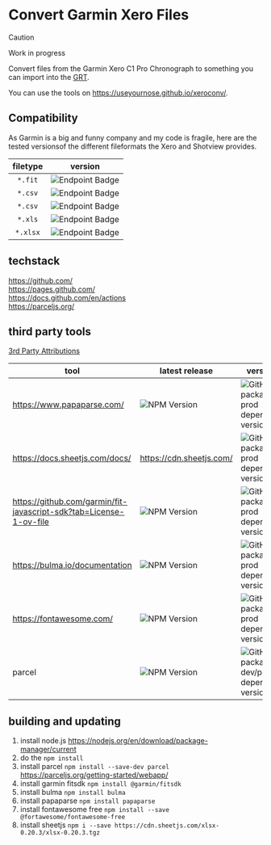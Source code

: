 # Convert Garmin Xero Files

> [!CAUTION]
> Work in progress

Convert files from the Garmin Xero C1 Pro Chronograph to something you can import into the [GRT](https://www.grtools.de/).

You can use the tools on https://useyournose.github.io/xeroconv/.

## Compatibility

As Garmin is a big and funny company and my code is fragile, here are the tested versionsof the different fileformats the Xero and Shotview provides.

| filetype | version |
| :---: | :---: |
| `*.fit` | ![Endpoint Badge](https://img.shields.io/endpoint?url=https%3A%2F%2Fraw.githubusercontent.com%2Fuseyournose%2Fxeroconv%2Fmain%2Fversion_xero.json) |
| `*.csv` | ![Endpoint Badge](https://img.shields.io/endpoint?url=https%3A%2F%2Fraw.githubusercontent.com%2Fuseyournose%2Fxeroconv%2Fmain%2Fversion_shotview_a.json)|
| `*.csv` | ![Endpoint Badge](https://img.shields.io/endpoint?url=https%3A%2F%2Fraw.githubusercontent.com%2Fuseyournose%2Fxeroconv%2Fmain%2Fversion_shotview_i.json)| |
| `*.xls` | ![Endpoint Badge](https://img.shields.io/endpoint?url=https%3A%2F%2Fraw.githubusercontent.com%2Fuseyournose%2Fxeroconv%2Fmain%2Fversion_shotview_a.json)| |
| `*.xlsx` | ![Endpoint Badge](https://img.shields.io/endpoint?url=https%3A%2F%2Fraw.githubusercontent.com%2Fuseyournose%2Fxeroconv%2Fmain%2Fversion_shotview_i.json)| |


## techstack

https://github.com/  
https://pages.github.com/  
https://docs.github.com/en/actions  
https://parceljs.org/

## third party tools

[3rd Party Attributions](third-party-attributions.txt)

| tool | latest release | version in use |
| --- | --- | --- |
| https://www.papaparse.com/ | ![NPM Version](https://img.shields.io/npm/v/papaparse) | ![GitHub package.json prod dependency version](https://img.shields.io/github/package-json/dependency-version/useyournose/xeroconv/papaparse) |
| https://docs.sheetjs.com/docs/  | https://cdn.sheetjs.com/ | ![GitHub package.json prod dependency version](https://img.shields.io/github/package-json/dependency-version/useyournose/xeroconv/xlsx) |
| https://github.com/garmin/fit-javascript-sdk?tab=License-1-ov-file  | ![NPM Version](https://img.shields.io/npm/v/%40garmin%2Ffitsdk) | ![GitHub package.json prod dependency version](https://img.shields.io/github/package-json/dependency-version/useyournose/xeroconv/%40garmin%2Ffitsdk) |
| https://bulma.io/documentation  | ![NPM Version](https://img.shields.io/npm/v/bulma) | ![GitHub package.json prod dependency version](https://img.shields.io/github/package-json/dependency-version/useyournose/xeroconv/bulma) |
| https://fontawesome.com/ | ![NPM Version](https://img.shields.io/npm/v/%40fortawesome%2Ffontawesome-free) | ![GitHub package.json prod dependency version](https://img.shields.io/github/package-json/dependency-version/useyournose/xeroconv/%40fortawesome%2Ffontawesome-free) |
| parcel | ![NPM Version](https://img.shields.io/npm/v/parcel) | ![GitHub package.json dev/peer/optional dependency version](https://img.shields.io/github/package-json/dependency-version/useyournose/xeroconv/dev/parcel) |

## building and updating

1. install node.js https://nodejs.org/en/download/package-manager/current
1. do the `npm install`
  1. install parcel `npm install --save-dev parcel` https://parceljs.org/getting-started/webapp/
  1. install garmin fitsdk `npm install @garmin/fitsdk`
  1. install bulma `npm install bulma`
  1. install papaparse `npm install papaparse`
  1. install fontawesome free `npm install --save @fortawesome/fontawesome-free`
  1. install sheetjs `npm i --save https://cdn.sheetjs.com/xlsx-0.20.3/xlsx-0.20.3.tgz`

